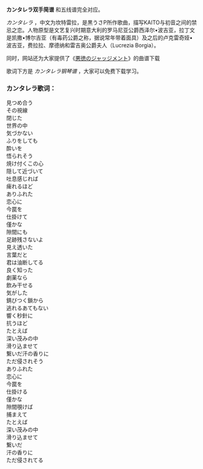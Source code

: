 

**カンタレラ双手简谱** 和五线谱完全对应。

_カンタレラ_
，中文为坎特雷拉，是黒うさP所作歌曲，描写KAITO与初音之间的禁忌之恋。人物原型是文艺复兴时期意大利的罗马尼亚公爵西泽尔•波吉亚，拉丁文是凯撒•博尔吉亚（有毒药公爵之称，据说常年带着面具）及之后的卢克雷奇娅•波吉亚，费拉拉、摩德纳和雷吉奥公爵夫人（Lucrezia
Borgia）。

同时，网站还为大家提供了《[悪徳のジャッジメント](Music-3866-悪徳のジャッジメント-KAITO.html "悪徳のジャッジメント")》的曲谱下载

歌词下方是 _カンタレラ钢琴谱_ ，大家可以免费下载学习。

### カンタレラ歌词：

見つめ合う  
その視線  
閉じた  
世界の中  
気づかない  
ふりをしても  
酔いを  
悟られそう  
焼け付くこの心  
隠して近づいて  
吐息感じれば  
痺れるほど  
ありふれた  
恋心に  
今罠を  
仕掛けて  
僅かな  
隙間にも  
足跡残さないよ  
見え透いた  
言葉だと  
君は油断してる  
良く知った  
劇薬なら  
飲み干せる  
気がした  
錆びつく鎖から  
逃れるあてもない  
響く秒針に  
抗うほど  
たとえば  
深い茂みの中  
滑り込ませて  
繋いだ汗の香りに  
ただ侵されそう  
ありふれた  
恋心に  
今罠を  
仕掛ける  
僅かな  
隙間覗けば  
捕まえて  
たとえば  
深い茂みの中  
滑り込ませて  
繋いだ  
汗の香りに  
ただ侵されてる

